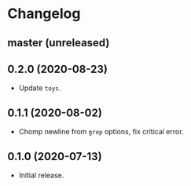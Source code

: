# Changelog

## master (unreleased)

## 0.2.0 (2020-08-23)

*   Update `toys`.

## 0.1.1 (2020-08-02)

*   Chomp newline from `grep` options, fix critical error.

## 0.1.0 (2020-07-13)

*   Initial release.
